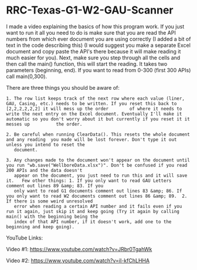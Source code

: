 # RRC-Texas-G1-W2-GAU-Scanner
I made a video explaining the basics of how this program work. If you just want to run it all you need to do is make sure that you are read the API numbers from which ever document you are using correctly (I added a bit of text in the code describing this) (I would suggest you make a separate Excel document and copy paste the API's there because it will make reading it much easier for you). Next, make sure you step through all the cells and then call the main() function, this will start the reading. It takes two parameters (beginning, end). If you want to read from 0-300 (first 300 APIs) call main(0,300). 

There are three things you should be aware of: 
    
    1. The row list keeps track of the next row where each value (liner, GAU, Casing, etc.) needs to be written. If you reset this back to [2,2,2,2,2,2] it will mess up the order        of where it needs to write the next entry on the Excel document. Eventually I'll make it automatic so you don't worry about it but currently if you reset it it messes up          the order.  
    
    2. Be careful when running ClearData(). This resets the whole document and any reading  you made will be lost forever. Don't type it out unless you intend to reset the 
       document.  
    
    3. Any changes made to the document won't appear on the document until you run "wb.save("WellboreData.xlsx")". Don't be confused if you read 200 APIs and the data doesn't  
       appear on the document, you just need to run this and it will save it.   Few other things: 1. If you only want to read GAU Letters comment out lines 89 &amp; 83. If you  
       only want to read G1 documents comment out lines 83 &amp; 86. If you only want to read W2 documents comment out lines 86 &amp; 89.  2. If there is some weird unresolved
       error when reading a certain API number and it fails even if you run it again, just skip it and keep going (Try it again by calling main() with the beginning being the 
       index of that API number, if it doesn't work, add one to the beginning and keep going). 
  
YouTube Links:
 
 Video #1: https://www.youtube.com/watch?v=JRbr0TgahWk
 
 Video #2: https://www.youtube.com/watch?v=iI-kfChLHHA
 
